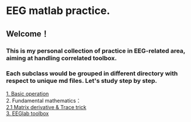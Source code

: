 # EEG matlab practice.

## Welcome！  
### This is my personal collection of practice in EEG-related area, aiming at handling correlated toolbox.
### Each subclass would be grouped in different directory with respect to unique md files. Let's study step by step.   
[1. Basic operation](https://github.com/Meur3ault/Matlab_Wavelet_SignalProcessing_Collection/blob/main/Preliminary%20operation/Preliminary%20operation.ipynb)  
2. Fundamental mathematics：    
[2.1 Matrix derivative & Trace trick](https://github.com/Meur3ault/EEG_paper_repreduce/blob/main/Fundamental%20mathematics/Matrix%20derivatives%20%26%20Trace%20tricks.ipynb)   
[3. EEGlab toolbox]()
